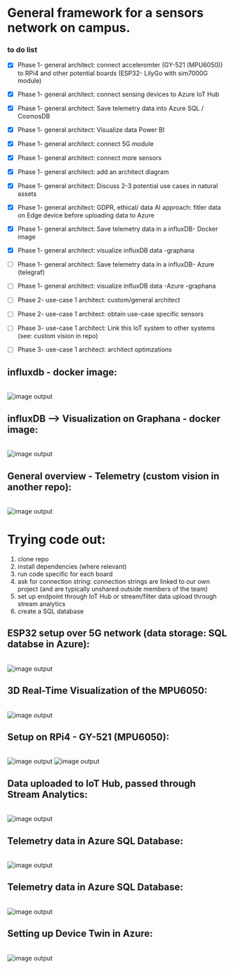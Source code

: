 # General framework for a sensors network on campus. 


### to do list
* [x] Phase 1- general architect: connect acceleromter (GY-521 (MPU6050)) to RPi4 and other potential boards (ESP32- LilyGo with sim7000G module)
* [x] Phase 1- general architect: connect sensing devices to Azure IoT Hub
* [x] Phase 1- general architect: Save telemetry data into Azure SQL / CosmosDB
* [x] Phase 1- general architect: Visualize data Power BI
* [x] Phase 1- general architect: connect 5G module
* [x] Phase 1- general architect: connect more sensors
* [x] Phase 1- general architect: add an architect diagram
* [x] Phase 1- general architect: Discuss 2-3 potential use cases in natural assets
* [x] Phase 1- general architect: GDPR, ethical/ data AI approach: fitler data on Edge device before uploading data to Azure
* [x] Phase 1- general architect: Save telemetry data in a influxDB- Docker image 
* [x] Phase 1- general architect: visualize influxDB data -graphana
* [ ] Phase 1- general architect: Save telemetry data in a influxDB- Azure (telegraf)
* [ ] Phase 1- general architect: visualize influxDB data -Azure -graphana


* [ ] Phase 2- use-case 1 architect: custom/general architect
* [ ] Phase 2- use-case 1 architect: obtain use-case specific sensors

* [ ] Phase 3- use-case 1 architect: Link this IoT system to other systems (see: custom vision in  repo)
* [ ] Phase 3- use-case 1 architect: architect optimzations


## influxdb - docker image:
\
![image output](influxdb_wifi_esp32.png)

## influxDB --> Visualization on Graphana - docker image:
\
![image output](influxdb_graphana)

## General overview - Telemetry (custom vision in another repo):
\
![image output](rpi_azure.png)


# Trying code out:
1. clone repo
2. install dependencies (where relevant)
2. run code specific for each board 
3. ask for connection string: connection strings are linked to our own project (and are typically unshared outside members of the team)
4. set up endpoint through IoT Hub or stream/filter data upload through stream analytics
5. create a SQL database 


## ESP32 setup over 5G network (data storage: SQL databse in Azure):
\
![image output](/Esp32/Device/tree_dynamics_copy.jpg)

## 3D Real-Time Visualization of the MPU6050:
\
![image output](Esp32/Device/3D_mpu6050.jpg)

## Setup on RPi4 - GY-521 (MPU6050):
\
![image output](rpi_1.jpg)
![image output](rpi_2.jpg)


## Data uploaded to IoT Hub, passed through Stream Analytics:
\
![image output](stream_analytics.png)



## Telemetry data in Azure SQL Database:
\
![image output](cosmosDB.png)


## Telemetry data in Azure SQL Database:
\
![image output](Azure_SQL.png)


## Setting up Device Twin in Azure:
\
![image output](device_twin.png)




